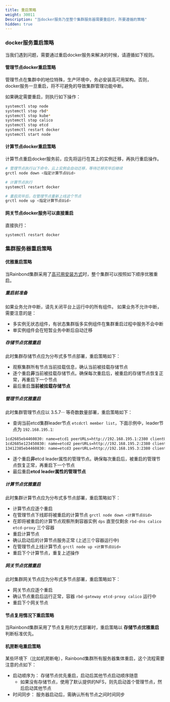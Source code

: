 ```yaml
---
title: 重启策略
weight: 30011
Description: "当docker服务乃至整个集群服务器需要重启时，所要遵循的策略"
hidden: true
---
```


### docker服务重启策略

当我们遇到问题，需要通过重启docker服务来解决的时候，请遵循如下规则。

#### 管理节点docker重启策略

管理节点在集群中的地位特殊，生产环境中，务必安装高可用架构。否则，docker服务一旦重启，将不可避免的导致集群管理功能中断。

如果确定需要重启，则执行如下操作：

```bash
systemctl stop node 
systemctl stop rbd*
systemctl stop kube*
systemctl stop calico 
systemctl stop etcd
systemctl restart docker
systemctl start node
```

#### 计算节点docker重启策略

计算节点重启docker服务前，应先将运行在其上的实例迁移，再执行重启操作。

```bash
# 管理节点执行以下命令，云上实例会自动迁移，等待迁移完毕后继续
grctl node down <指定计算节点Uid>

# 计算节点执行
systemctl restart docker

# 重启完毕后，在管理节点重新上线这个节点
grctl node up <指定计算节点Uid>
```

#### 网关节点docker服务可以直接重启

直接执行：

```bash
systemctl restart docker
```

### 集群服务器重启策略

#### 优雅重启策略



当Rainbond集群采用了[高可用安装方式](/docs/user-operations/install/install-base-ha/)时，整个集群可以按照如下顺序优雅重启。



##### 重启前准备

如果业务允许中断，请先关闭平台上运行中的所有组件。
如果业务不允许中断，需要注意的是：

- 多实例无状态组件，有状态集群版多实例组件在集群重启过程中服务不会中断
- 单实例组件会在短暂业务中断后自动迁移

##### 存储节点优雅重启

此时集群存储节点应为分布式多节点部署，重启策略如下：

- 观察集群所有节点当前挂载信息，确认当前被挂载存储节点
- 逐个重启**非**当前被挂载存储节点。确保每次重启后，被重启的存储节点恢复正常，再重启下一个节点
- 最后重启**当前被挂载存储节点**

##### 管理节点优雅重启

此时集群管理节点应以 3.5.7··· 等奇数数量部署，重启策略如下：

- 查询当前etcd集群leader节点 `etcdctl member list`，下面示例中，leader节点为 `192.168.195.1`:

```bash 
1cd2685eb4460830: name=etcd1 peerURLs=http://192.168.195.1:2380 clientURLs=http://192.168.195.1:2379,http://192.168.195.1:4001 isLeader=true
1cd2685e123450830: name=etcd2 peerURLs=http://192.168.195.2:2380 clientURLs=http://192.168.195.2:2379,http://192.168.195.2:4001 isLeader=false
13412385eb4460830: name=etcd3 peerURLs=http://192.168.195.3:2380 clientURLs=http://192.168.195.3:2379,http://192.168.195.3:4001 isLeader=false
```

- 逐个重启**非**etcd leader属性的管理节点。确保每次重启后，被重启的管理节点恢复正常，再重启下一个节点
- 最后重启**etcd leader属性的管理节点**

##### 计算节点优雅重启

此时集群计算节点应为分布式多节点部署，重启策略如下：

- 计算节点应逐个重启
- 在管理节点下线即将被重启的计算节点 `grctl node down <计算节点Uid> `
- 在即将被重启的计算节点观察所剩容器实例 `dps`  直至仅剩余 `rbd-dns calico etcd-proxy` 三个容器
- 重启计算节点
- 确认启动后的计算节点服务正常 (上述三个容器运行中)
- 在管理节点上线计算节点 `grctl node up <计算节点Uid>`
- 重启下个计算节点，重复上述操作

##### 网关节点优雅重启

此时集群网关节点应为分布式多节点部署，重启策略如下：

- 网关节点应逐个重启
- 确认节点重启后运行正常，容器 `rbd-gateway etcd-proxy calico` 运行中
- 重启下个网关节点

#### 节点复用情况下重启策略




当Rainbond集群采用了节点复用的方式部署时，重启策略以 **存储节点优雅重启** 判断标准优先。



#### 机房断电重启策略

某些环境下（比如机房断电），Rainbond集群所有服务器集体重启，这个流程需要注意的点如下：

- 启动顺序为： 存储节点优先重启，启动后其他节点启动顺序随意
    - 如果没有存储节点，使用了默认提供的NFS，则先启动首个管理节点，然后启动其他节点
- 时间同步： 服务器启动后，需确认所有节点之间时间同步
